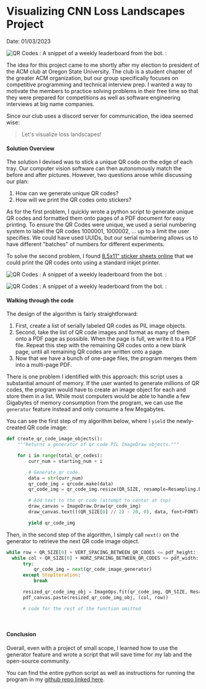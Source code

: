 # Visualizing CNN Loss Landscapes Project
Date: 01/03/2023

![QR Codes](../posts/visualizing-loss-landscapes/images/ResNet-PCA-3d-contours.png)
: A snippet of a weekly leaderboard from the bot. :
<br>

The idea for this project came to me shortly after my election to president of the ACM club at Oregon State University. The club is a student chapter of the greater ACM organization,
but our group specifically focuses on competitive programming and technical interview prep. 
I wanted a way to motivate the members to practice solving problems in their free time so that they were prepared for
competitions as well as software engineering interviews at big name companies.

Since our club uses a discord server for communication, the idea seemed wise:

> Let's visualize loss landscapes!


#### Solution Overview

The solution I devised was to stick a unique QR code on the edge of each tray. Our computer vision software can then autonomously match the before and after pictures. However, two questions arose while discussing our plan:
  1. How can we generate unique QR codes?
  2. How will we print the QR codes onto stickers?

As for the first problem, I quickly wrote a python script to generate unique QR codes and formatted them onto pages of a PDF document for easy printing. To ensure the QR Codes were unique, we used a serial numbering system to label the QR codes 1000001, 1000002, ... up to a limit the user specifies. We could have used UUIDs, but our serial numbering allows us to have different "batches" of numbers for different experiments.

To solve the second problem, I found [8.5x11" sticker sheets online](https://www.walmart.com/ip/Avery-Printable-Sticker-Paper-8-5-x-11-Inkjet-Printer-White-15-Repositionable-Sticker-Sheets-3383/10353060?wmlspartner=wlpa&selectedSellerId=0&http://clickserve.dartsearch.net/link/click?lid=92700060762254883&ds_s_kwgid=58700006715445296&ds_s_inventory_feed_id=97700000003583668&ds_a_cid=654818135&ds_a_caid=13956209185&ds_a_agid=126452889113&ds_a_lid=pla-1392082700544&ds_a_cid=116919406&ds_a_caid=361575031&ds_a_agid=1200667322826314&ds_a_fiid=&ds_a_lid=pla-4578641339573147&&ds_e_adid=&ds_e_matchtype=search&ds_e_device=c&ds_e_network=s&ds_e_product_group_id=4578641339573147&ds_e_product_id=10353060_0&ds_e_product_merchant_id=27449&ds_e_product_country=US&ds_e_product_language=EN&ds_e_product_channel=Online&ds_e_product_store_id=&ds_url_v=2&ds_dest_url=?adid=2222222242031946843&wmlspartner=wmtlabs&wl0=e&wl1=s&wl2=c&wl3=&wl4=pla-4578641339573147&wl5=&wl6=&wl7=&wl8=%7baceid%7d&wl9=&wl10=27449&wl11=Online&wl12=10353060_0&wl13=&veh=sem_LIA&msclkid=6a1fdfb6e32d105ad801bcf992992922&gclid=6a1fdfb6e32d105ad801bcf992992922&gclsrc=3p.ds) that we could print the QR codes onto using a standard inkjet printer.





![QR Codes](../posts/visualizing-loss-landscapes/images/paper-teaser.png)
: A snippet of a weekly leaderboard from the bot. :
<br>

![QR Codes](../posts/visualizing-loss-landscapes/images/ResNet-Random-3d-contours-critical-points.png)
: A snippet of a weekly leaderboard from the bot. :
<br>



#### Walking through the code

The design of the algorithm is fairly straightforward:
1. First, create a list of serially labeled QR codes as PIL image objects.
2. Second, take the list of QR code images and format as many of them onto a PDF page as possible. 
When the page is full, we write it to a PDF file. Repeat this step with the remaining QR codes onto a new blank page, until all remaining QR codes are written onto a page.
3. Now that we have a bunch of one-page files, the program merges them into a multi-page PDF.

There is one problem I identified with this approach: this script uses a substantial amount of memory.
If the user wanted to generate millions of QR codes, the program would have to create an image object for each
and store them in a list. While most computers would be able to handle a few Gigabytes of memory consumption from the program, we can use the `generator` feature instead and only consume a few Megabytes.

You can see the first step of my algorithm below, where I `yield` the newly-created QR code image:
```python
def create_qr_code_image_objects():
    """Returns a generator of qr code PIL ImageDraw objects."""

    for i in range(total_qr_codes):
        curr_num = starting_num + i

        # Generate qr code.
        data = str(curr_num)
        qr_code_img = qrcode.make(data)
        qr_code_img = qr_code_img.resize(QR_SIZE, resample=Resampling.BOX)

        # Add text to the qr code (attempt to center at top)
        draw_canvas = ImageDraw.Draw(qr_code_img)
        draw_canvas.text(((QR_SIZE[0] // 2) - 20, 0), data, font=FONT)

        yield qr_code_img
```

Then, in the second step of the algorithm, I simply call `next()` on the generator to retrieve the next QR code image object.
```python
while row + QR_SIZE[0] + VERT_SPACING_BETWEEN_QR_CODES <= pdf_height:
  while col + QR_SIZE[0] + HORZ_SPACING_BETWEEN_QR_CODES <= pdf_width:
      try:
          qr_code_img = next(qr_code_image_generator)
      except StopIteration:
          break

      resized_qr_code_img_obj = ImageOps.fit(qr_code_img, QR_SIZE, Resampling.LANCZOS)  
      pdf_canvas.paste(resized_qr_code_img_obj, (col, row))

      # code for the rest of the function omitted
```
<br>

#### Conclusion

Overall, even with a project of small scope, I learned how to use the generator feature and wrote a script that will save time for my lab and the open-source community. 

You can find the entire python script as well as instructions for running the program in my [github repo linked here](https://github.com/mattmorgan6/serial-qr-code-generator).

